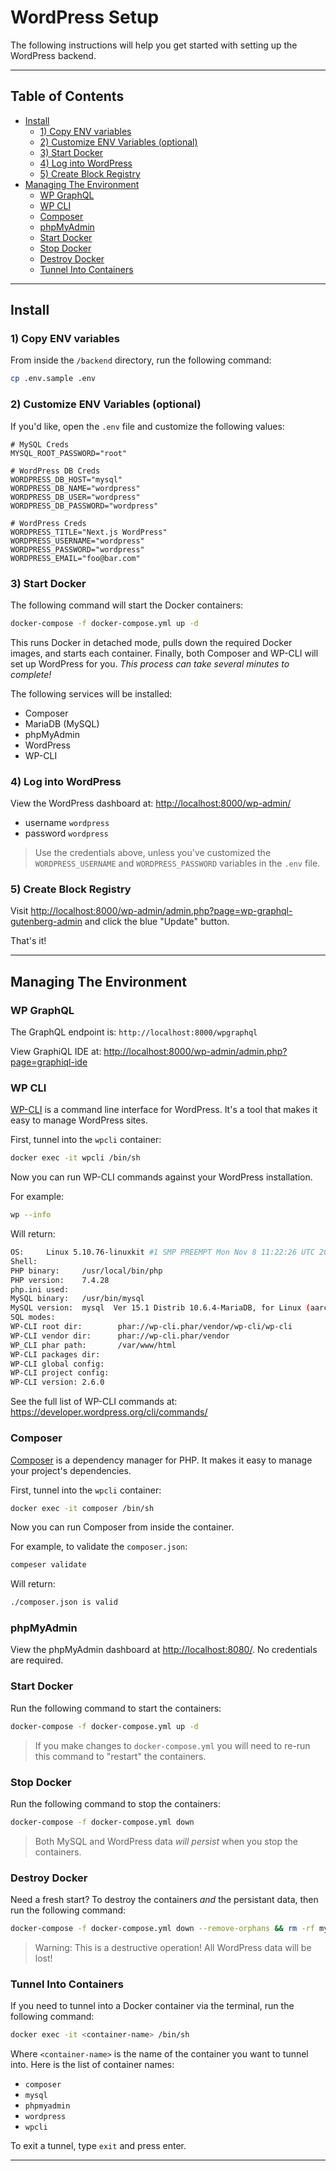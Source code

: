# WordPress Setup <!-- omit in toc -->

The following instructions will help you get started with setting up the WordPress backend.

---

## Table of Contents <!-- omit in toc -->

- [Install](#install)
  - [1) Copy ENV variables](#1-copy-env-variables)
  - [2) Customize ENV Variables (optional)](#2-customize-env-variables-optional)
  - [3) Start Docker](#3-start-docker)
  - [4) Log into WordPress](#4-log-into-wordpress)
  - [5) Create Block Registry](#5-create-block-registry)
- [Managing The Environment](#managing-the-environment)
  - [WP GraphQL](#wp-graphql)
  - [WP CLI](#wp-cli)
  - [Composer](#composer)
  - [phpMyAdmin](#phpmyadmin)
  - [Start Docker](#start-docker)
  - [Stop Docker](#stop-docker)
  - [Destroy Docker](#destroy-docker)
  - [Tunnel Into Containers](#tunnel-into-containers)

---

## Install

### 1) Copy ENV variables

From inside the `/backend` directory, run the following command:

```bash
cp .env.sample .env
```

### 2) Customize ENV Variables (optional)

If you'd like, open the `.env` file and customize the following values:

```text
# MySQL Creds
MYSQL_ROOT_PASSWORD="root"

# WordPress DB Creds
WORDPRESS_DB_HOST="mysql"
WORDPRESS_DB_NAME="wordpress"
WORDPRESS_DB_USER="wordpress"
WORDPRESS_DB_PASSWORD="wordpress"

# WordPress Creds
WORDPRESS_TITLE="Next.js WordPress"
WORDPRESS_USERNAME="wordpress"
WORDPRESS_PASSWORD="wordpress"
WORDPRESS_EMAIL="foo@bar.com"
```

### 3) Start Docker

The following command will start the Docker containers:

```bash
docker-compose -f docker-compose.yml up -d
```

This runs Docker in detached mode, pulls down the required Docker images, and starts each container. Finally, both Composer and WP-CLI will set up WordPress for you. _This process can take several minutes to complete!_

The following services will be installed:

- Composer
- MariaDB (MySQL)
- phpMyAdmin
- WordPress
- WP-CLI

### 4) Log into WordPress

View the WordPress dashboard at: <http://localhost:8000/wp-admin/>

- username `wordpress`
- password `wordpress`

> Use the credentials above, unless you've customized the `WORDPRESS_USERNAME` and `WORDPRESS_PASSWORD` variables in the `.env` file.

### 5) Create Block Registry

Visit <http://localhost:8000/wp-admin/admin.php?page=wp-graphql-gutenberg-admin> and click the blue "Update" button.

That's it!

---

## Managing The Environment

### WP GraphQL

The GraphQL endpoint is: `http://localhost:8000/wpgraphql`

View GraphiQL IDE at: <http://localhost:8000/wp-admin/admin.php?page=graphiql-ide>

### WP CLI

[WP-CLI](https://make.wordpress.org/cli/) is a command line interface for WordPress. It's a tool that makes it easy to manage WordPress sites.

First, tunnel into the `wpcli` container:

```bash
docker exec -it wpcli /bin/sh
```

Now you can run WP-CLI commands against your WordPress installation.

For example:

```bash
wp --info
```

Will return:

```bash
OS:     Linux 5.10.76-linuxkit #1 SMP PREEMPT Mon Nov 8 11:22:26 UTC 2021 aarch64
Shell:
PHP binary:     /usr/local/bin/php
PHP version:    7.4.28
php.ini used:
MySQL binary:   /usr/bin/mysql
MySQL version:  mysql  Ver 15.1 Distrib 10.6.4-MariaDB, for Linux (aarch64) using readline 5.1
SQL modes:
WP-CLI root dir:        phar://wp-cli.phar/vendor/wp-cli/wp-cli
WP-CLI vendor dir:      phar://wp-cli.phar/vendor
WP_CLI phar path:       /var/www/html
WP-CLI packages dir:
WP-CLI global config:
WP-CLI project config:
WP-CLI version: 2.6.0
```

See the full list of WP-CLI commands at: <https://developer.wordpress.org/cli/commands/>

### Composer

[Composer](https://getcomposer.org/) is a dependency manager for PHP. It makes it easy to manage your project's dependencies.

First, tunnel into the `wpcli` container:

```bash
docker exec -it composer /bin/sh
```

Now you can run Composer from inside the container.

For example, to validate the `composer.json`:

```bash
compeser validate
```

Will return:

```bash
./composer.json is valid
```


### phpMyAdmin

View the phpMyAdmin dashboard at <http://localhost:8080/>. No credentials are required.

### Start Docker

Run the following command to start the containers:

```bash
docker-compose -f docker-compose.yml up -d
```

> If you make changes to `docker-compose.yml` you will need to re-run this command to "restart" the containers.

### Stop Docker

Run the following command to stop the containers:

```bash
docker-compose -f docker-compose.yml down
```

> Both MySQL and WordPress data _will persist_ when you stop the containers.

### Destroy Docker

Need a fresh start? To destroy the containers _and_ the persistant data, then run the following command:

```bash
docker-compose -f docker-compose.yml down --remove-orphans && rm -rf mysql wordpress
```

> Warning: This is a destructive operation! All WordPress data will be lost!

### Tunnel Into Containers

If you need to tunnel into a Docker container via the terminal, run the following command:

```bash
docker exec -it <container-name> /bin/sh
```

Where `<container-name>` is the name of the container you want to tunnel into. Here is the list of container names:

- `composer`
- `mysql`
- `phpmyadmin`
- `wordpress`
- `wpcli`

To exit a tunnel, type `exit` and press enter.

---
